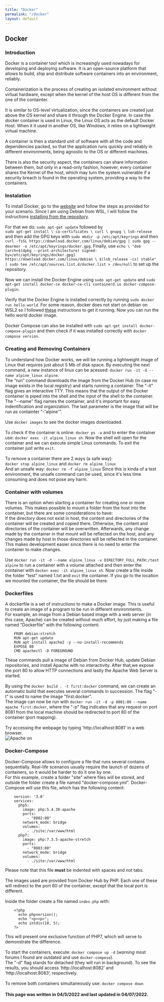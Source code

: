 ```yaml
---
title: "Docker"
permalink: "/docker"
layout: default
---
```



## Docker

### Introduction

Docker is a container tool which is increasingly used nowadays for developing and deploying software. It is an open-source platform that allows to build, ship and distribute software containers into an environment, reliably.  
\
Containerization is the process of creating an isolated environment without virtual hardware, except when the kernel of the host OS is different from the one of the containter.  
\
It is similar to OS-level virtualization, since the containers are created just above the OS kernel and share it through the Docker Engine. In case the docker container is used in Linux, the Linux OS acts as the default Docker Host. When it it used in another OS, like Windows, it relies on a lightweight virtual machine.  
\
A container is then a standard unit of software with all the code and dependencies packed, so that the application runs quickly and reliably in different environments, being agnostic to the OS or different machines.  
\
There is also the security aspect, the containers can share information between them, but only in a read-only fashion, however, every container shares the Kernel of the host, which may turn the system vulnerable if a security breach is found in the operating system, providing a way to the containers.

### Instalation

To install Docker, go to the [website](https://docs.docker.com/get-docker/) and follow the steps as provided for your scenario. Since I am using Debian from WSL, I will follow the instructions [installing from the repository](https://docs.docker.com/engine/install/debian/#install-using-the-repository).  
\
For that we do: `sudo apt-get update` followed by  
`sudo apt-get install \
    ca-certificates \
    curl \
    gnupg \
    lsb-release` and then add the GPG keys with `sudo mkdir -p /etc/apt/keyrings` and then ` curl -fsSL https://download.docker.com/linux/debian/gpg | sudo gpg --dearmor -o /etc/apt/keyrings/docker.gpg`. Finally, use `echo \
  "deb [arch=$(dpkg --print-architecture) signed-by=/etc/apt/keyrings/docker.gpg] https://download.docker.com/linux/debian \
  $(lsb_release -cs) stable" | sudo tee /etc/apt/sources.list.d/docker.list > /dev/null` to set up the repository.  
  \
  Now we can install the Docker Engine using `sudo apt-get update` and `sudo apt-get install docker-ce docker-ce-cli containerd.io docker-compose-plugin`.  
\
Verify that the Docker Engine is installed correctly by running `sudo docker run hello-world`. For some reason, docker does not start on debian on WSL2 so I followed [these](https://github.com/microsoft/WSL/discussions/4872#discussioncomment-99164) instructions to get it running. Now you can run the hello world docker image.  
\
Docker Compose can also be installed with `sudo apt-get install docker-compose-plugin` and then check if it was installed correctly with `docker compose version`.

### Creating and Removing Containers

To understand how Docker works, we will be running a lightweight image of Linux that requires just about 5 Mb of disk space. By executing the next command, a new instance of linux can be acessed: `docker run -it -d --name alpine_linux alpine`.  
The “run” command downloads the image from the Docker Hub (in case no
image exists in the local registry) and starts running a container. The "-it" flag gives an interactive TTY. This means that the output of the Docker container is piped into the shell and the input of the shell to the container. The "--name" flag names the container, and it's important for easy indentification and organization. The last parameter is the image that will be run as containter "-'alpine'".  
\
Use `docker images` to see the docker images downloaded.  
\
To check if the container is online: `docker ps -a` and to enter the container use: `docker exec -it alpine_linux sh`. Now the shell will open for the container and we can execute simple Linux commands. To exit the container just write `exit`.  
\
To remove a container there are 2 ways (a safe way):  
`docker stop alpine_linux`  and `docker rm alpine_linux`  
And an unsafe way:
`docker rm -f alpine_linux`
Since this is kinda of a test environment, the unsafe command can be used, since it's less time consuming and does not pose any harm.

### Container with volumes

There is an option when starting a container for creating one or more volumes. This makes possible to mount a folder from the host into the container, but there are some considerations to have:  
If the directory does not exist in host, the content and directories of the container will be created and copied there. Otherwise, the content and directories of the container will be overwritten. Afterwards, any change made by the container in that mount will be reflected on the host, and any changes made by host in those directories will be reflected in the container. This makes development easier since there is no need to enter the container to make changes.  
\
Use `docker run -it -d --name alpine_linux -v DIRECTORY_FULL_PATH:/test alpine` to run a container with a volume attached and then enter the container with `docker exec -it alpine_linux sh`. Now create a file inside the folder "test" named 1.txt and `exit` the container. If you go to the location we mounted the container, the file should be there.  

### Dockerfiles

A dockerfile is a set of instructions to make a Docker image. This is useful to create an image of a program to be run in different environments.  
For example, an image from a Debian based image with a web server (in this case, Apache) can be created without much effort, by just making a file named "Dockerfile" with the following content:

        FROM debian:stretch
        RUN apt-get update
        RUN apt install apache2 -y --no-install-recommends
        EXPOSE 80 
        CMD apachectl -D FOREGROUND
        
These commands pull a image of Debian from Docker Hub, update Debian repositories, and install Apache with no interactivity. After that,we expose the port 80 to allow HTTP connections and lastly the Apache Web Server is started.  
\
By using the `docker build . -t first:docker` command, we can create an automatic build that executes several commands in succession. The flag "-t" is used to name the image "first:docker".  
The image can now be run with `docker run -it -d -p 8081:80 --name apache first:docker`, where the "-p" flag indicates that any request on port 8081 from the local machine should be redirected to port 80 of the container (port mapping).  
\
Try accessing the webpage by typing ‘http://localhost:8081’ in a web browser.  
![Apache on ](https://user-images.githubusercontent.com/105322822/177061977-d0034c36-b2d1-47d4-bd86-dae7af88cba7.png)

### Docker-Compose

Docker-Compose allows to configure a file that runs several contains sequentially. Real-life scenarios usually require the launch of dozens of containers, so it would be harder to do it one by one.  
For this example, create a folder "site" where files will be stored, and outside the folder create a file named "docker-compose.yml". Docker-Compose will use this file, which has the following content:

        version: '3.0' 
        services: 
          php5:
            image: php:5.4.38-apache 
            ports: 
              - "8082:80" 
            network_mode: bridge
            volumes:
              - ./site:/var/www/html
          php7:
            image: php:7.3.5-apache-stretch
            ports:
              - "8083:80"
            network_mode: bridge
            volumes:
              - ./site:/var/www/html
              
Please note that this file **must** be indented with spaces and not tabs.  
\
The images used are provided from Docker Hub by PHP. Each one of these will redirect to the port 80 of the container, except that the local port is different.  
\
Inside the folder create a file named `index.php` with:

        <?php
          echo phpversion();
          echo "<p><p>";
          echo intdiv(10, 5);
        ?>
        
This will present one exclusive function of PHP7, which will serve to demonstrate the difference.  
\
To start the containers, execute: `docker compose up -d` (*warning* most forums I found are outdated and use `docker-compose`).  
The "-d" flag stands for detached (they will run in background). To see the results, you should access ‘http://localhost:8082’ and ‘http://localhost:8083’, respectively.  
\
To remove both containers simultaneously use: `docker compose down`

#### This page was written in 04/5/2022 and last updated in 04/07/2022.
